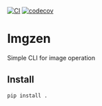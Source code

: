 [![CI](https://github.com/yehorn0/imgzen/actions/workflows/ci.yaml/badge.svg)](https://github.com/yehorn0/imgzen/actions/workflows/ci.yaml) [![codecov](https://codecov.io/github/yehorn0/imgzen/graph/badge.svg?token=SKAW5WJ89B)](https://codecov.io/github/yehorn0/imgzen)
# Imgzen

Simple CLI for image operation

## Install

```bash
pip install .
```
